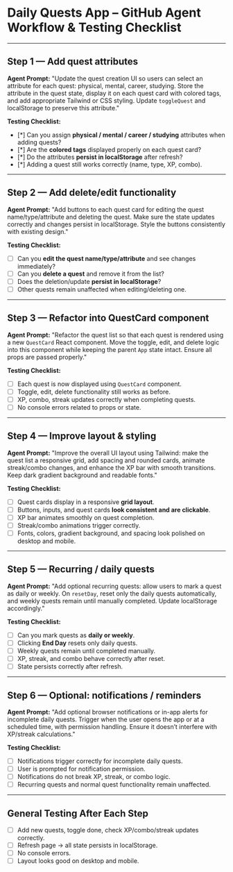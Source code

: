 # Daily Quests App – GitHub Agent Workflow & Testing Checklist

---

## Step 1 — Add quest attributes

**Agent Prompt:**
"Update the quest creation UI so users can select an attribute for each quest: physical, mental, career, studying. Store the attribute in the quest state, display it on each quest card with colored tags, and add appropriate Tailwind or CSS styling. Update `toggleQuest` and localStorage to preserve this attribute."

**Testing Checklist:**

* [*] Can you assign **physical / mental / career / studying** attributes when adding quests?
* [*] Are the **colored tags** displayed properly on each quest card?
* [*] Do the attributes **persist in localStorage** after refresh?
* [*] Adding a quest still works correctly (name, type, XP, combo).

---

## Step 2 — Add delete/edit functionality

**Agent Prompt:**
"Add buttons to each quest card for editing the quest name/type/attribute and deleting the quest. Make sure the state updates correctly and changes persist in localStorage. Style the buttons consistently with existing design."

**Testing Checklist:**

* [ ] Can you **edit the quest name/type/attribute** and see changes immediately?
* [ ] Can you **delete a quest** and remove it from the list?
* [ ] Does the deletion/update **persist in localStorage**?
* [ ] Other quests remain unaffected when editing/deleting one.

---

## Step 3 — Refactor into QuestCard component

**Agent Prompt:**
"Refactor the quest list so that each quest is rendered using a new `QuestCard` React component. Move the toggle, edit, and delete logic into this component while keeping the parent `App` state intact. Ensure all props are passed properly."

**Testing Checklist:**

* [ ] Each quest is now displayed using `QuestCard` component.
* [ ] Toggle, edit, delete functionality still works as before.
* [ ] XP, combo, streak updates correctly when completing quests.
* [ ] No console errors related to props or state.

---

## Step 4 — Improve layout & styling

**Agent Prompt:**
"Improve the overall UI layout using Tailwind: make the quest list a responsive grid, add spacing and rounded cards, animate streak/combo changes, and enhance the XP bar with smooth transitions. Keep dark gradient background and readable fonts."

**Testing Checklist:**

* [ ] Quest cards display in a responsive **grid layout**.
* [ ] Buttons, inputs, and quest cards **look consistent and are clickable**.
* [ ] XP bar animates smoothly on quest completion.
* [ ] Streak/combo animations trigger correctly.
* [ ] Fonts, colors, gradient background, and spacing look polished on desktop and mobile.

---

## Step 5 — Recurring / daily quests

**Agent Prompt:**
"Add optional recurring quests: allow users to mark a quest as daily or weekly. On `resetDay`, reset only the daily quests automatically, and weekly quests remain until manually completed. Update localStorage accordingly."

**Testing Checklist:**

* [ ] Can you mark quests as **daily or weekly**.
* [ ] Clicking **End Day** resets only daily quests.
* [ ] Weekly quests remain until completed manually.
* [ ] XP, streak, and combo behave correctly after reset.
* [ ] State persists correctly after refresh.

---

## Step 6 — Optional: notifications / reminders

**Agent Prompt:**
"Add optional browser notifications or in-app alerts for incomplete daily quests. Trigger when the user opens the app or at a scheduled time, with permission handling. Ensure it doesn’t interfere with XP/streak calculations."

**Testing Checklist:**

* [ ] Notifications trigger correctly for incomplete daily quests.
* [ ] User is prompted for notification permission.
* [ ] Notifications do not break XP, streak, or combo logic.
* [ ] Recurring quests and normal quest functionality remain unaffected.

---

## General Testing After Each Step

* [ ] Add new quests, toggle done, check XP/combo/streak updates correctly.
* [ ] Refresh page → all state persists in localStorage.
* [ ] No console errors.
* [ ] Layout looks good on desktop and mobile.
